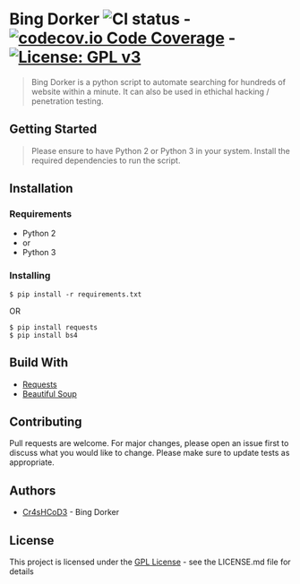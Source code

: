 # Bing Dorker ![CI status](https://img.shields.io/badge/build-passing-brightgreen.svg) -  [![codecov.io Code Coverage](https://img.shields.io/codecov/c/github/dwyl/hapi-auth-jwt2.svg?maxAge=2592000)](https://codecov.io/github/dwyl/hapi-auth-jwt2?branch=master) - [![License: GPL v3](https://img.shields.io/badge/License-GPL%20v3-blue.svg)](https://www.gnu.org/licenses/gpl-3.0)

> Bing Dorker is a python script to automate searching for hundreds of website within a minute. It can also be used in ethichal hacking / penetration testing.

## Getting Started
> Please ensure to have Python 2 or Python 3 in your system. Install the required dependencies to run the script.

## Installation

### Requirements

* Python 2
* or
* Python 3

### Installing

`$ pip install -r requirements.txt`

OR

```
$ pip install requests
$ pip install bs4
```

## Build With
* [Requests](https://github.com/requests/requests)
* [Beautiful Soup](https://www.crummy.com/software/BeautifulSoup/)

## Contributing
Pull requests are welcome. For major changes, please open an issue first to discuss what you would like to change.
Please make sure to update tests as appropriate.

## Authors
* [Cr4sHCoD3](https://www.facebook.com/EdwardKevinTorvalds) - Bing Dorker

## License
This project is licensed under the [GPL License](https://choosealicense.com/licenses/gpl-3.0/) - see the LICENSE.md file for details
